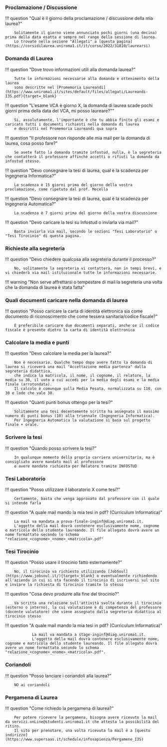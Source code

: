 <style>
  .md-typeset h1,
  .md-content__button {
    display: none;
  }
</style>

### Proclamazione / Discussione

!!! question "Qual è il giorno della proclamazione / discussione della mia laurea?"

		Solitamente il giorno viene annunciato pochi giorni (una decina) prima della data esatta e sempre nel range della sessione di laurea.
		Lo trovate nella sezione "Allegati" a [questa pagina](https://corsidilaurea.uniroma1.it/it/corso/2022/31810/laurearsi)

### Domanda di Laurea

!!! question "Dove trovo informazioni utili alla domanda laurea?"

		Tutte le informazioni necessarie alla domanda e ottenimento della laurea
		sono descritte nel [Promemoria Laureandi](https://www.uniroma1.it/sites/default/files/allegati/Laureandi-I3S.pdf){target=_blank}

!!! question "L'esame VCA è giorno X, la domanda di laurea scade pochi giorni prima della data del VCA, mi posso laureare?""

		Si, assolutamente, l'importante è che tu abbia finito gli esami e caricato tutti i documenti richiesti nella domanda di laurea
		e descritti nel Promemoria Laureandi qua sopra

!!! question "Il professore non risponde alle mia mail per la domanda di laurea, cosa posso fare?"

		Se avete fatto la domanda tramite infostud, nulla, è la segreteria che contatterà il professore affinchè accetti o rifiuti la domanda da infostud stesso.

!!! question "Devo consegnare la tesi di laurea, qual è la scadenza per Ingegneria Informatica?"

		La scadenza è 15 giorni prima del giorno della vostra proclamazione, come ripetuto dal prof. Mecella

!!! question "Devo consegnare la tesi di laurea, qual è la scadenza per Ingegneria Automatica?"

		La scadenza è 7 giorni prima del giorno della vostra discussione

!!! question "Devo caricare la tesi su Infostud o inviarla via mail?"

		Basta inviarla via mail, secondo le sezioni "Tesi Laboratorio" o "Tesi Tirocinio" di questa pagina.

### Richieste alla segreteria 

!!! question "Devo chiedere qualcosa alla segreteria durante il processo?"

		No, solitamente la segreteria vi contatterà, non in tempi brevi, e vi chiederà via mail istituzionale tutte le informazioni necessarie.

!!! warning "Non serve affrettarsi o tempestare di mail la segreteria una volta che la domanda di laurea è stata fatta"

### Quali documenti caricare nella domanda di laurea

!!! question "Posso caricare la carta di identità elettronica sia come documento di riconoscimento che come tessera sanitaria/codice fiscale?"

		È preferibile caricare due documenti separati, anche se il codice fiscale è presente dietro la carta di identità elettronica

### Calcolare la media e punti

!!! question "Devo calcolare la media per la laurea?"

		Non è necessario. Qualche tempo dopo avere fatto la domanda di laurea si riceverà una mail "Accettazione media partenza" dalla segreteria didattica,
		che indica la matricola, il nome, il cognome, il relatore, la media su 30, il voto a cui accedi per la media degli esami e la media finale (arrotondata).
		Il calcolo è comunque sulla Media Pesata, normalizzata su 110, con 30 e lode che vale 30.

!!! question "Quanti punti bonus ottengo per la tesi?"

		Solitamente una tesi decentemente scritta ha assegnato il massimo numero di punti bonus (10) alla triennale (Ingegneria Informatica).
		Per Ingegneria Automatica la valutazione si basa sul progetto finale + orale.

### Scrivere la tesi

!!! question "Quando posso scrivere la tesi?"

		In qualunque momento della propria carriera universitaria, ma è consigliato avere mandato mail al professore
		e avere mandato richiesta per Relatore tramite INFOSTUD

### Tesi Laboratorio

!!! question "Posso utilizzare il laboratorio X come tesi?"

		Certamente, basta che venga approvato dal professore con il quale si intende farla

!!! question "A quale mail mando la mia tesi in pdf? (Curriculum Informatica)"

		La mail va mandata a prova-finale-inginf@diag.uniroma1.it.
		L'oggetto della mail dovrà contenere esclusivamente nome, cognome e matricola dello studente laureando. Il file allegato dovrà avere un nome formattato secondo lo schema "relazione_<cognome>_<nome>_<matricola>.pdf"

### Tesi Tirocinio

!!! question "Posso usare il tirocinio fatto esternamente?"

		No, il tirocinio va richiesto utilizzando [JobSoul](https://www.jobsoul.it/){target=_blank} o eventualmente richiedendo all'azienda in cui si sta facendo il tirocinio di iscriversi sul sito e inviare la richiesta di tirocinio tramite lo stesso

!!! question "Cosa devo produrre alla fine del tirocinio?"

		Va scritta una relazione sull'attività svolta durante il tirocinio (esterno o interno), la cui valutazione è di competenza del professore (docente valutatore) che viene assegnato dalla segreteria didattica al tirocinio stesso

!!! question "A quale mail mando la mia tesi in pdf? (Curriculum Informatica)"

                La mail va mandata a stage-inginf@diag.uniroma1.it.
                L'oggetto della mail dovrà contenere esclusivamente nome, cognome e matricola dello studente laureando. Il file allegato dovrà avere un nome formattato secondo lo schema "relazione_<cognome>_<nome>_<matricola>.pdf".

### Coriandoli

!!! question "Posso lanciare i coriandoli alla laurea?"

		NO ai coriandoli

### Pergamena di Laurea

!!! question "Come richiedo la pergamena di laurea?"

		Per potere ricevere la pergamena, bisogna avere ricevuto la mail da servizi.onLine@studenti.uniroma1.it che attesta la possibilità del ritiro.
		Il sito per prenotare, una volta ricevuta la mail è a [questo indirizzo](https://www.supersaas.it/schedule/infosapienza/Pergamene_I3S)
